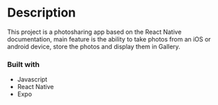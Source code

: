 # Description
This project is a photosharing app based on the React Native documentation, main feature is the ability to take photos from an iOS or android device, store the photos and display them in Gallery.

### Built with
- Javascript
- React Native
- Expo
